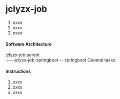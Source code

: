 # jclyzx-job

1.  xxxx
2.  xxxx
3.  xxxx

#### Software Architecture
jclyzx-job  parent   
├──jclyzx-job-springboot  -- springboot General tasks



#### Instructions

1.  xxxx
2.  xxxx
3.  xxxx


